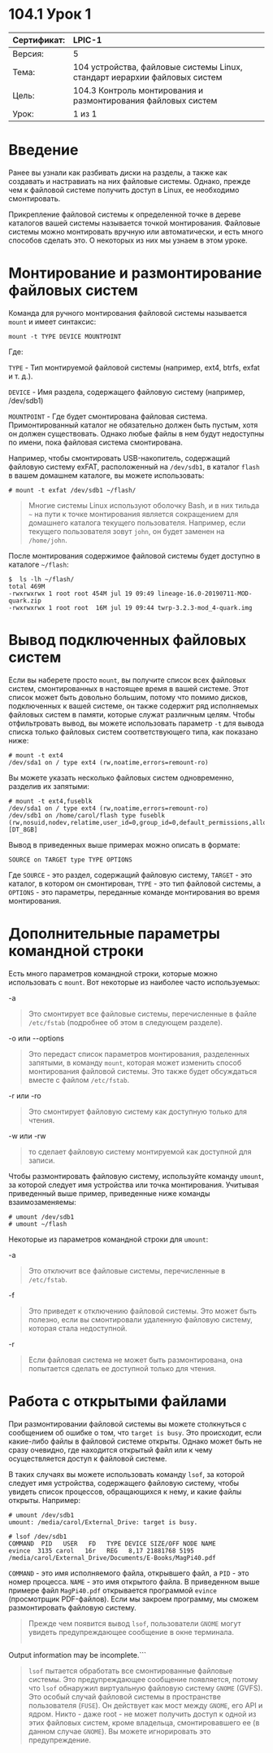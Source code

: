 # 104.1 Урок 1

| Сертификат:   | LPIC-1                                      |
|:--------------|:--------------------------------------------|
| Версия:       | 5                                           |
| Тема:         | 104 устройства, файловые системы Linux, стандарт иерархии файловых систем |                           
| Цель:         | 104.3 Контроль монтирования и размонтирования файловых систем |
| Урок:         | 1 из 1                                      |


# Введение

Ранее вы узнали как разбивать диски на разделы, а также как создавать и настравиать на них файловые системы. Однако, прежде чем к файловой системе получить доступ в Linux, ее необходимо смонтировать.

Прикрепление файловой системы к определенной точке в дереве каталогов вашей системы называется точкой монтирования. Файловые системы можно монтировать вручную или автоматически, и есть много способов сделать это. О некоторых из них мы узнаем в этом уроке.


# Монтирование и размонтирование файловых систем

Команда для ручного монтирования файловой системы называется `mount` и имеет синтаксис:
```
mount -t TYPE DEVICE MOUNTPOINT
```
Где:

`TYPE` - Тип монтируемой файловой системы (например, ext4, btrfs, exfat и т. д.).

`DEVICE` - Имя раздела, содержащего файловую систему (например, /dev/sdb1)

`MOUNTPOINT` - Где будет смонтирована файловая система. Примонтированный каталог не обязательно должен быть пустым, хотя он должен существовать. Однако любые файлы в нем будут недоступны по имени, пока файловая система смонтирована.

Например, чтобы смонтировать USB-накопитель, содержащий файловую систему exFAT, расположенный на `/dev/sdb1`, в каталог `flash` в вашем домашнем каталоге, вы можете использовать:
```
# mount -t exfat /dev/sdb1 ~/flash/
```
>Многие системы Linux используют оболочку Bash, и в них тильда `~` на пути к точке монтирования является сокращением для домашнего каталога текущего пользователя. Например, если текущего пользователя зовут `john`, он будет заменен на `/home/john`.

После монтирования содержимое файловой системы будет доступно в каталоге `~/flash`:
```
$  ls -lh ~/flash/
total 469M
-rwxrwxrwx 1 root root 454M jul 19 09:49 lineage-16.0-20190711-MOD-quark.zip
-rwxrwxrwx 1 root root  16M jul 19 09:44 twrp-3.2.3-mod_4-quark.img
```


# Вывод подключенных файловых систем

Если вы наберете просто `mount`, вы получите список всех файловых систем, смонтированных в настоящее время в вашей системе. Этот список может быть довольно большим, потому что помимо дисков, подключенных к вашей системе, он также содержит ряд исполняемых файловых систем в памяти, которые служат различным целям. Чтобы отфильтровать вывод, вы можете использовать параметр `-t` для вывода списка только файловых систем соответствующего типа, как показано ниже:
```
# mount -t ext4
/dev/sda1 on / type ext4 (rw,noatime,errors=remount-ro)
```
Вы можете указать несколько файловых систем одновременно, разделив их запятыми:
```
# mount -t ext4,fuseblk
/dev/sda1 on / type ext4 (rw,noatime,errors=remount-ro)
/dev/sdb1 on /home/carol/flash type fuseblk (rw,nosuid,nodev,relatime,user_id=0,group_id=0,default_permissions,allow_other,blksize=4096) [DT_8GB]
```
Вывод в приведенных выше примерах можно описать в формате:
```
SOURCE on TARGET type TYPE OPTIONS
```
Где `SOURCE` - это раздел, содержащий файловую систему, `TARGET` - это каталог, в котором он смонтирован, `TYPE` - это тип файловой системы, а `OPTIONS` - это параметры, переданные команде монтирования во время монтирования.


# Дополнительные параметры командной строки

Есть много параметров командной строки, которые можно использовать с `mount`. Вот некоторые из наиболее часто используемых:

-a 
>Это смонтирует все файловые системы, перечисленные в файле `/etc/fstab` (подробнее об этом в следующем разделе).

-o или --options
>Это передаст список параметров монтирования, разделенных запятыми, в команду `mount`, которая может изменить способ монтирования файловой системы. Это также будет обсуждаться вместе с файлом `/etc/fstab`.

-r или -ro
>Это смонтирует файловую систему как доступную только для чтения.

-w или -rw
>то сделает файловую систему монтируемой как доступной для записи.

Чтобы размонтировать файловую систему, используйте команду `umount`, за которой следует имя устройства или точка монтирования. Учитывая приведенный выше пример, приведенные ниже команды взаимозаменяемы:
```
# umount /dev/sdb1
# umount ~/flash
```

Некоторые из параметров командной строки для `umount`:

-a
>Это отключит все файловые системы, перечисленные в `/etc/fstab`.

-f
>Это приведет к отключению файловой системы. Это может быть полезно, если вы смонтировали удаленную файловую систему, которая стала недоступной.

-r
>Если файловая система не может быть размонтирована, она попытается сделать ее доступной только для чтения.


# Работа с открытыми файлами

При размонтировании файловой системы вы можете столкнуться с сообщением об ошибке о том, что `target is busy`. Это происходит, если какие-либо файлы в файловой системе открыты. Однако может быть не сразу очевидно, где находится открытый файл или к чему осуществляется доступ к файловой системе.

В таких случаях вы можете использовать команду `lsof`, за которой следует имя устройства, содержащего файловую систему, чтобы увидеть список процессов, обращающихся к нему, и какие файлы открыты. Например:
```
# umount /dev/sdb1
umount: /media/carol/External_Drive: target is busy.

# lsof /dev/sdb1
COMMAND  PID   USER   FD   TYPE DEVICE SIZE/OFF NODE NAME
evince  3135 carol   16r   REG   8,17 21881768 5195 /media/carol/External_Drive/Documents/E-Books/MagPi40.pdf
```
`COMMAND` - это имя исполняемого файла, открывшего файл, а `PID` - это номер процесса. `NAME` - это имя открытого файла. В приведенном выше примере файл `MagPi40.pdf` открывается программой `evince` (просмотрщик PDF-файлов). Если мы закроем программу, мы сможем размонтировать файловую систему.

>Прежде чем появится вывод `lsof`, пользователи `GNOME` могут увидеть предупреждающее сообщение в окне терминала.
>```lsof: WARNING: can't stat() fuse.gvfsd-fuse file system /run/user/1000/gvfs
Output information may be incomplete.```
>`lsof` пытается обработать все смонтированные файловые системы. Это предупреждающее сообщение появляется, потому что `lsof` обнаружил виртуальную файловую систему `GNOME` (GVFS). Это особый случай файловой системы в пространстве пользователя (`FUSE`). Он действует как мост между `GNOME`, его API и ядром. Никто - даже root - не может получить доступ к одной из этих файловых систем, кроме владельца, смонтировавшего ее (в данном случае `GNOME`). Вы можете игнорировать это предупреждение.
